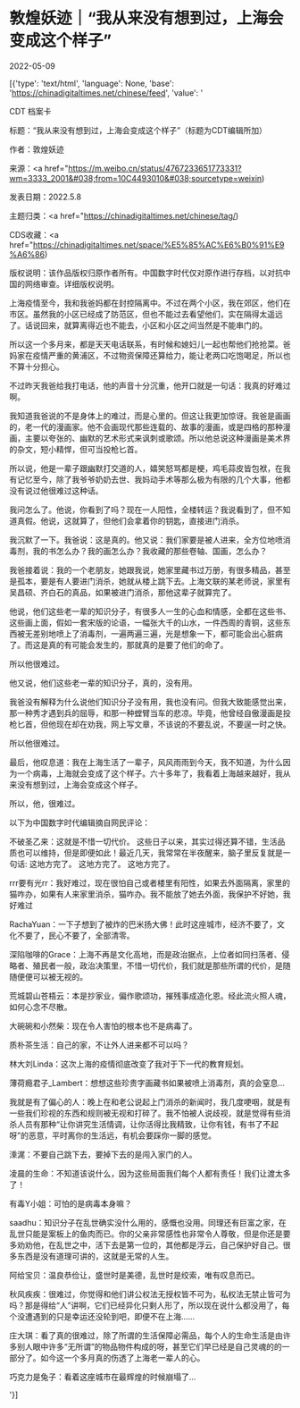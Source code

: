 # 敦煌妖迹｜“我从来没有想到过，上海会变成这个样子”

2022-05-09

[{'type': 'text/html', 'language': None, 'base': 'https://chinadigitaltimes.net/chinese/feed', 'value': '

CDT 档案卡

标题：“我从来没有想到过，上海会变成这个样子”（标题为CDT编辑所加）

作者：敦煌妖迹

来源：<a href="https://m.weibo.cn/status/4767233651773331?wm=3333_2001&#038;from=10C4493010&#038;sourcetype=weixin)

发表日期：2022.5.8

主题归类：<a href="https://chinadigitaltimes.net/chinese/tag/)

CDS收藏：<a href="https://chinadigitaltimes.net/space/%E5%85%AC%E6%B0%91%E9%A6%86)

版权说明：该作品版权归原作者所有。中国数字时代仅对原作进行存档，以对抗中国的网络审查。详细版权说明。





上海疫情至今，我和我爸妈都在封控隔离中。不过在两个小区，我在郊区，他们在市区。虽然我的小区已经成了防范区，但也不能过去看望他们，实在隔得太遥远了。话说回来，就算离得近也不能去，小区和小区之间当然是不能串门的。

所以这一个多月来，都是天天电话联系，有时候和媳妇儿一起也帮他们抢抢菜。爸妈家在疫情严重的黄浦区，不过物资保障还算给力，能让老两口吃饱喝足，所以也不算十分担心。

不过昨天我爸给我打电话，他的声音十分沉重，他开口就是一句话：我真的好难过啊。

我知道我爸说的不是身体上的难过，而是心里的。但这让我更加惊讶。我爸是画画的，老一代的漫画家。他不会画现代那些连载的、故事的漫画，或是四格的那种漫画，主要以夸张的、幽默的艺术形式来讽刺或歌颂。所以他总说这种漫画是美术界的杂文，短小精悍，但可当投枪匕首。

所以说，他是一辈子跟幽默打交道的人，嬉笑怒骂都是梗，鸡毛蒜皮皆包袱，在我有记忆至今，除了我爷爷奶奶去世、我妈动手术等那么极为有限的几个大事，他都没有说过他很难过这种话。

我问怎么了。他说，你看到了吗？现在一人阳性，全楼转运？我说看到了，但不知道真假。他说，这就算了，但他们会拿着你的钥匙，直接进门消杀。

我沉默了一下。我爸说：这是真的。他又说：我们家要是被人进来，全方位地喷消毒剂，我的书怎么办？我的画怎么办？我收藏的那些卷轴、国画，怎么办？

我爸接着说：我的一个老朋友，她跟我说，她家里藏书过万册，有很多精品，甚至是孤本，要是有人要进门消杀，她就从楼上跳下去。上海文联的某老师说，家里有吴昌硕、齐白石的真品，如果被进门消杀，那他这辈子就算完了。

他说，他们这些老一辈的知识分子，有很多人一生的心血和情感，全都在这些书、这些画上面，假如一套宋版的论语，一幅张大千的山水，一件西周的青铜，这些东西被无差别地喷上了消毒剂，一遍两遍三遍，光是想象一下，都可能会出心脏病了。而这是真的有可能会发生的，那就真的是要了他们的命了。

所以他很难过。

他又说，他们这些老一辈的知识分子，真的，没有用。

我爸没有解释为什么说他们知识分子没有用，我也没有问。但我大致能感觉出来，那一种秀才遇到兵的屈辱，和那一种螳臂当车的悲凉。毕竟，他曾经自傲漫画是投枪匕首，但他现在却在劝我，网上写文章，不该说的不要乱说，不要逞一时之快。

所以他很难过。

最后，他叹息道：我在上海生活了一辈子，风风雨雨到今天，我不知道，为什么因为一个病毒，上海就会变成了这个样子。六十多年了，我看着上海越来越好，我从来没有想到过，上海会变成这个样子。

所以，他，很难过。

以下为中国数字时代编辑摘自网民评论：



不破圣乙来：这就是不惜一切代价。 这些日子以来，其实过得还算不错，生活品质也可以维持，但是即便如此！最近几天，我常常在半夜醒来，脑子里反复就是一句话: 这地方完了。 这地方完了。 这地方完了。

rrr要有光rr：我好难过，现在很怕自己或者楼里有阳性，如果去外面隔离，家里的猫咋办，如果有人来家里消杀，猫咋办。我不能放了她去外面，我保护不好她，我好难过

RachaYuan：一下子想到了被炸的巴米扬大佛！此时这座城市，经济不要了，文化不要了，民心不要了，全部清零。

深陷咖啡的Grace：上海不再是文化高地，而是政治据点，上位者如同扫荡者、侵略者、殖民者一般，政治决策里，不惜一切代价，我们就是那些所谓的代价，是随随便便可以被无视的。

荒城碧山苍梧云：本是抄家业，偏作歌颂功，摧残事成造化恩。经此流火照人魂，如何心念不尽散。

大碗碗和小然柴：现在令人害怕的根本也不是病毒了。

质朴茶生活：自己的家，不让外人进来都不可以吗？

林大刘Linda：这次上海的疫情彻底改变了我对于下一代的教育规划。

薄荷瘾君子_Lambert：想想这些珍贵字画藏书如果被喷上消毒剂，真的会窒息…

我就是有了偏心的人：晚上在和老公说起上门消杀的新闻时，我几度哽咽，就是有一些我们珍视的东西和规则被无视和打碎了。我不怕被人说歧视，就是觉得有些消杀人员有那种“让你讲究生活情调，让你活得比我精致，让你有钱，有书了不起呀”的恶意，平时离你的生活远，有机会要踩你一脚的感觉。

溗浘：不要自己跳下去，要掉下去的是闯入家门的人。

凌晨的生命：不知道该说什么，因为这些局面我们每个人都有责任！我们让渡太多了！

有毒Y小姐：可怕的是病毒本身嘛？

saadhu：知识分子在乱世确实没什么用的，感慨也没用。同理还有巨富之家，在乱世只能是案板上的鱼肉而已。你的父亲非常感性也非常令人尊敬，但是你还是要多劝劝他，在乱世之中，活下去是第一位的，其他都是浮云，自己保护好自己。很多东西是没有道理可讲的，这就是无常的人生。

阿给宝贝：温良恭俭让，盛世时是美德，乱世时是绞索，唯有叹息而已。

秋风疾疾：很难过，你觉得和他们讲公权法无授权皆不可为，私权法无禁止皆可为吗？那是得给“人”讲啊，它们已经异化只剩人形了，所以现在说什么都没用了，每个没遭遇到的只是幸运还没轮到吧，即便不在上海……

庄大琪：看了真的很难过，除了所谓的生活保障必需品，每个人的生命生活是由许多别人眼中许多“无所谓”的物品物件构成的呀，甚至它们早已经是自己灵魂的的一部分了。如今这一个多月真的伤透了上海老一辈人的心。

巧克力是兔子：看着这座城市在最辉煌的时候崩塌了…

'}]
